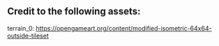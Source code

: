 ## Credit to the following assets:
terrain_0: https://opengameart.org/content/modified-isometric-64x64-outside-tileset
